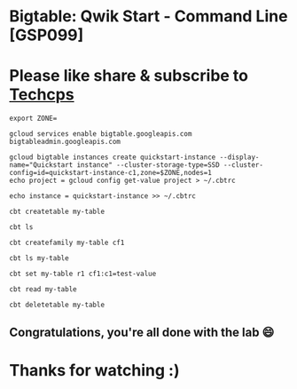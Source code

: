 
# Bigtable: Qwik Start - Command Line [GSP099]

# Please like share & subscribe to [Techcps](https://www.youtube.com/@techcps)

```
export ZONE=
```

```
gcloud services enable bigtable.googleapis.com bigtableadmin.googleapis.com

gcloud bigtable instances create quickstart-instance --display-name="Quickstart instance" --cluster-storage-type=SSD --cluster-config=id=quickstart-instance-c1,zone=$ZONE,nodes=1
echo project = gcloud config get-value project > ~/.cbtrc

echo instance = quickstart-instance >> ~/.cbtrc

cbt createtable my-table

cbt ls

cbt createfamily my-table cf1

cbt ls my-table

cbt set my-table r1 cf1:c1=test-value

cbt read my-table

cbt deletetable my-table

```

## Congratulations, you're all done with the lab 😄

# Thanks for watching :)
